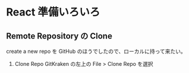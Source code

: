 # React 準備いろいろ

## Remote Repository の Clone

create a new repo を GitHub のほうでしたので、ローカルに持って来たい。

1. Clone Repo
GitKraken の左上の File > Clone Repo を選択

